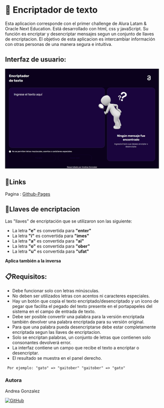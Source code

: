 # 🔑 Encriptador de texto

Esta aplicacion corresponde con el primer challenge de Alura Latam & Oracle Next Education. Está desarrollado con html, css y javaScript. Su función es encriptar y desencriptar mensajes segun un conjunto de llaves de encriptacion. El objetivo de esta aplicacion es intercambiar información con otras personas de una manera segura e intuitiva.


## Interfaz de usuario: 

![imagen-iu](./img/ui-screenshot.jpeg)

## 🔗Links

Pagina : [Github-Pages](https://andreahebegonzalez.github.io/encriptador-ag/)

## 🔐Llaves de encriptacion

Las "llaves" de encriptación que se utilizaron son las siguiente:

- La letra **"e"** es convertida para **"enter"**
- La letra **"i"** es convertida para **"imes"**
- La letra **"a"** es convertida para **"ai"**
- La letra **"o"** es convertida para **"ober"**
- La letra **"u"** es convertida para **"ufat"**

**Aplica también a la inversa**

## 📋Requisitos:

- Debe funcionar solo con letras minúsculas.
- No deben ser utilizados letras con acentos ni caracteres especiales.
- Hay un botón que copia el texto encriptado/desencriptado y un icono de pegar que facilita el pegado del texto presente en el portapapeles del sistema en el campo de entrada de texto.
- Debe ser posible convertir una palabra para la versión encriptada también devolver una palabra encriptada para su versión original.
- Para que una palabra pueda desencriptarse debe estar completamente encriptada segun las llaves de encriptacion.
- Solo se encriptan palabras, un conjunto de letras que contienen solo consonantes devolverá error.
- La interfaz contiene un campo que recibe el texto a encriptar o desencriptar.
- El resultado se muestra en el panel derecho.

` Por ejemplo: "gato" => "gaitober" "gaitober" => "gato"`

### Autora

Andrea Gonzalez <br>

[![GitHub](https://img.shields.io/badge/GitHub-100000?style=for-the-badge&logo=github&logoColor=white)](https://github.com/AndreaHebeGonzalez) 